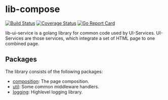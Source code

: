 
# lib-compose

[![Build Status](https://api.travis-ci.org/tarent/lib-compose.svg)](https://travis-ci.org/tarent/lib-compose) [![Coverage Status](https://coveralls.io/repos/tarent/lib-compose/badge.svg?branch=master&service=github)](https://coveralls.io/github/smancke/guble?branch=master) [![Go Report Card](https://goreportcard.com/badge/github.com/tarent/lib-compose)](https://goreportcard.com/report/github.com/tarent/lib-compose)

lib-ui-service is a golang library for common code used by UI-Services.
UI-Services are those services, which integrate a set of HTML page to one combined page.

## Packages
The library consists of the following packages:

- [composition](composition/README.md): The page composition.
- [util](util/README.md): Some common middleware handlers.
- [logging](util/README.md): Highlevel logging library.
